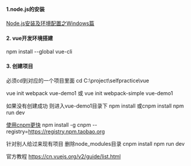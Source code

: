 #### 1.node.js的安装
[Node.js安装及环境配置之Windows篇](https://www.cnblogs.com/liuqiyun/p/8133904.html)

#### 2. vue开发环境搭建
npm install --global vue-cli


#### 3. 创建项目
必须cd到对应的一个项目里面
cd C:\project\selfpractice\vue

vue init webpack vue-demo1
或
vue init webpack-simple vue-demo1

如果没有创建成功
则进入vue-demo1目录下
npm install 或cnpm install
npm run dev


[使用cnpm更快](https://npm.taobao.org/)
npm install -g cnpm --registry=https://registry.npm.taobao.org



针对别人给过来现有项目  删除node_modules目录
cnpm install
npm run dev


官方教程
https://cn.vuejs.org/v2/guide/list.html
